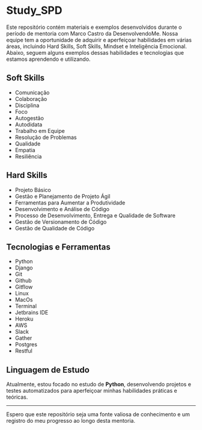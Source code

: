 # Study_SPD

Este repositório contém materiais e exemplos desenvolvidos durante o período de mentoria com Marco Castro da DesenvolvendoMe. Nossa equipe tem a oportunidade de adquirir e aperfeiçoar habilidades em várias áreas, incluindo Hard Skills, Soft Skills, Mindset e Inteligência Emocional. Abaixo, seguem alguns exemplos dessas habilidades e tecnologias que estamos aprendendo e utilizando.

## Soft Skills

- Comunicação
- Colaboração
- Disciplina
- Foco
- Autogestão
- Autodidata
- Trabalho em Equipe
- Resolução de Problemas
- Qualidade
- Empatia
- Resiliência

## Hard Skills

- Projeto Básico
- Gestão e Planejamento de Projeto Ágil
- Ferramentas para Aumentar a Produtividade
- Desenvolvimento e Análise de Código
- Processo de Desenvolvimento, Entrega e Qualidade de Software
- Gestão de Versionamento de Código
- Gestão de Qualidade de Código

## Tecnologias e Ferramentas

- Python
- Django
- Git
- Github
- Gitflow
- Linux
- MacOs
- Terminal
- Jetbrains IDE
- Heroku
- AWS
- Slack
- Gather
- Postgres
- Restful

## Linguagem de Estudo

Atualmente, estou focado no estudo de **Python**, desenvolvendo projetos e testes automatizados para aperfeiçoar minhas habilidades práticas e teóricas.

---

Espero que este repositório seja uma fonte valiosa de conhecimento e um registro do meu progresso ao longo desta mentoria.
